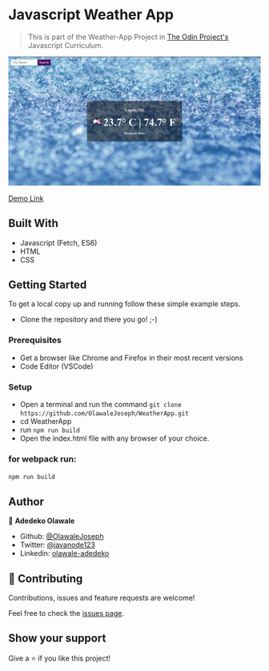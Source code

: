 
# Javascript Weather App

> This is part of the Weather-App Project in [The Odin Project's](https://www.theodinproject.com/courses/javascript/lessons/weather-app?ref=lnav) Javascript Curriculum.

![screenshot](weather_screenshot.png)

[Demo Link](https://rawcdn.githack.com/OlawaleJoseph/WeatherApp/ab13beeef56acfcf17e521f20b52804fce03f6fa/dist/index.html)

## Built With

- Javascript (Fetch, ES6)
- HTML
- CSS

## Getting Started

To get a local copy up and running follow these simple example steps.

- Clone the repository and there you go! ;-)

### Prerequisites

- Get a browser like Chrome and Firefox in their most recent versions
- Code Editor (VSCode)

### Setup

- Open a terminal and run the command ```git clone https://github.com/OlawaleJoseph/WeatherApp.git```
- cd WeatherApp
- run ```npm run build```
- Open the index.html file with any browser of your choice.

### for webpack run:
 ```npm run build```

## Author

👤 **Adedeko Olawale**

- Github: [@OlawaleJoseph](https://github.com/OlawaleJoseph)
- Twitter: [@javanode123](https://twitter.com/javanode123)
- Linkedin: [olawale-adedeko](http://www.linkedin.com/in/olawale-adedeko)


## 🤝 Contributing

Contributions, issues and feature requests are welcome!

Feel free to check the [issues page](https://github.com/OlawaleJoseph/Resturant/issues).

## Show your support

Give a ⭐️ if you like this project!
